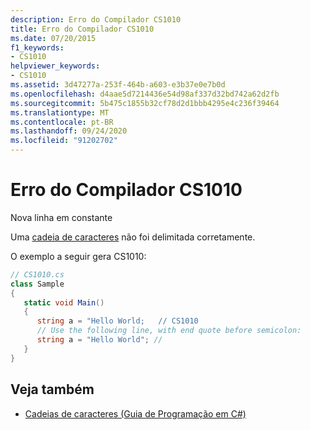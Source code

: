 ```yaml
---
description: Erro do Compilador CS1010
title: Erro do Compilador CS1010
ms.date: 07/20/2015
f1_keywords:
- CS1010
helpviewer_keywords:
- CS1010
ms.assetid: 3d47277a-253f-464b-a603-e3b37e0e7b0d
ms.openlocfilehash: d4aae5d7214436e54d98af337d32bd742a62d2fb
ms.sourcegitcommit: 5b475c1855b32cf78d2d1bbb4295e4c236f39464
ms.translationtype: MT
ms.contentlocale: pt-BR
ms.lasthandoff: 09/24/2020
ms.locfileid: "91202702"
---
```

# <a name="compiler-error-cs1010"></a>Erro do Compilador CS1010

Nova linha em constante  
  
 Uma [cadeia de caracteres](../language-reference/builtin-types/reference-types.md) não foi delimitada corretamente.  
  
 O exemplo a seguir gera CS1010:  
  
```csharp  
// CS1010.cs  
class Sample  
{  
   static void Main()  
   {  
      string a = "Hello World;   // CS1010  
      // Use the following line, with end quote before semicolon:  
      string a = "Hello World"; //  
   }  
}  
```  
  
## <a name="see-also"></a>Veja também

- [Cadeias de caracteres (Guia de Programação em C#)](../programming-guide/strings/index.md)

